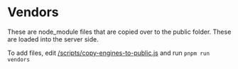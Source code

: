 # Vendors

These are node_module files that are copied over to the public folder. These are loaded into the server side.

To add files, edit [/scripts/copy-engines-to-public.js](/scripts/copy-engines-to-public.js) and run `pnpm run vendors`